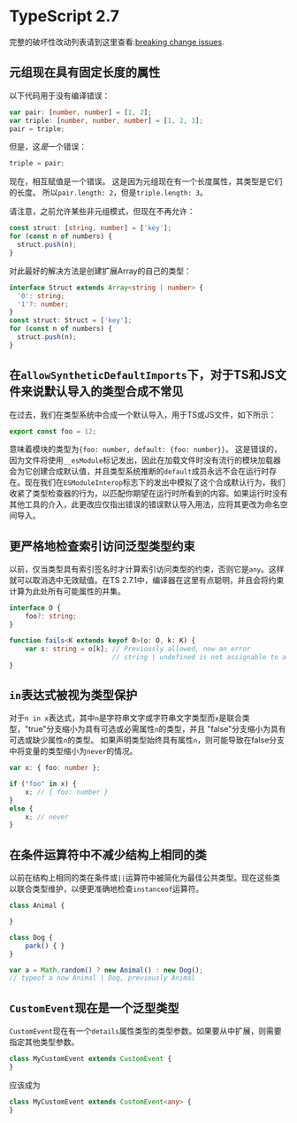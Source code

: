 # TypeScript 2.7

完整的破坏性改动列表请到这里查看:[breaking change issues](https://github.com/Microsoft/TypeScript/issues?q=is%3Aissue+milestone%3A%22TypeScript+2.7%22+label%3A%22Breaking+Change%22+is%3Aclosed).

## 元组现在具有固定长度的属性

以下代码用于没有编译错误：

```ts
var pair: [number, number] = [1, 2];
var triple: [number, number, number] = [1, 2, 3];
pair = triple;
```

但是，这*是*一个错误：

```ts
triple = pair;
```

现在，相互赋值是一个错误。
这是因为元组现在有一个长度属性，其类型是它们的长度。
所以`pair.length: 2`，但是`triple.length: 3`。

请注意，之前允许某些非元组模式，但现在不再允许：

```ts
const struct: [string, number] = ['key'];
for (const n of numbers) {
  struct.push(n);
}
```

对此最好的解决方法是创建扩展Array的自己的类型：

```ts
interface Struct extends Array<string | number> {
  '0': string;
  '1'?: number;
}
const struct: Struct = ['key'];
for (const n of numbers) {
  struct.push(n);
}
```

## 在`allowSyntheticDefaultImports`下，对于TS和JS文件来说默认导入的类型合成不常见

在过去，我们在类型系统中合成一个默认导入，用于TS或JS文件，如下所示：
```ts
export const foo = 12;
```
意味着模块的类型为`{foo: number, default: {foo: number}}`。
这是错误的，因为文件将使用`__esModule`标记发出，因此在加载文件时没有流行的模块加载器会为它创建合成默认值，并且类型系统推断的`default`成员永远不会在运行时存在。现在我们在`ESModuleInterop`标志下的发出中模拟了这个合成默认行为，我们收紧了类型检查器的行为，以匹配你期望在运行时所看到的内容。如果运行时没有其他工具的介入，此更改应仅指出错误的错误默认导入用法，应将其更改为命名空间导入。

## 更严格地检查索引访问泛型类型约束

以前，仅当类型具有索引签名时才计算索引访问类型的约束，否则它是`any`。这样就可以取消选中无效赋值。在TS 2.7.1中，编译器在这里有点聪明，并且会将约束计算为此处所有可能属性的并集。

```ts
interface O {
    foo?: string;
}

function fails<K extends keyof O>(o: O, k: K) {
    var s: string = o[k]; // Previously allowed, now an error
                          // string | undefined is not assignable to a string
}

```
## `in`表达式被视为类型保护

对于`n in x`表达式，其中`n`是字符串文字或字符串文字类型而`x`是联合类型，"true"分支缩小为具有可选或必需属性`n`的类型，并且 "false"分支缩小为具有可选或缺少属性`n`的类型。 如果声明类型始终具有属性`n`，则可能导致在false分支中将变量的类型缩小为`never`的情况。

```ts
var x: { foo: number };

if ("foo" in x) {
    x; // { foo: number }
}
else {
    x; // never
}
```

## 在条件运算符中不减少结构上相同的类

以前在结构上相同的类在条件或`||`运算符中被简化为最佳公共类型。现在这些类以联合类型维护，以便更准确地检查`instanceof`运算符。

```ts
class Animal {

}

class Dog {
    park() { }
}

var a = Math.random() ? new Animal() : new Dog();
// typeof a now Animal | Dog, previously Animal
```

## `CustomEvent`现在是一个泛型类型

`CustomEvent`现在有一个`details`属性类型的类型参数。如果要从中扩展，则需要指定其他类型参数。

```ts
class MyCustomEvent extends CustomEvent {
}
```
应该成为

```ts
class MyCustomEvent extends CustomEvent<any> {
}
```
